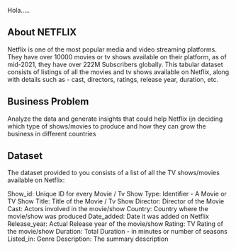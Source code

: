 Hola.....

About NETFLIX
-------------

Netflix is one of the most popular media and video streaming platforms. They have over 10000 movies or tv shows available on their platform, as of mid-2021,
they have over 222M Subscribers globally. This tabular dataset consists of listings of all the movies and tv shows available on Netflix, 
along with details such as - cast, directors, ratings, release year, duration, etc.

Business Problem
----------------

Analyze the data and generate insights that could help Netflix ijn deciding which type of shows/movies to produce and how they can grow the business in different countries

Dataset
-------

The dataset provided to you consists of a list of all the TV shows/movies available on Netflix:

Show_id: Unique ID for every Movie / Tv Show
Type: Identifier - A Movie or TV Show
Title: Title of the Movie / Tv Show
Director: Director of the Movie
Cast: Actors involved in the movie/show
Country: Country where the movie/show was produced
Date_added: Date it was added on Netflix
Release_year: Actual Release year of the movie/show
Rating: TV Rating of the movie/show
Duration: Total Duration - in minutes or number of seasons
Listed_in: Genre
Description: The summary description
